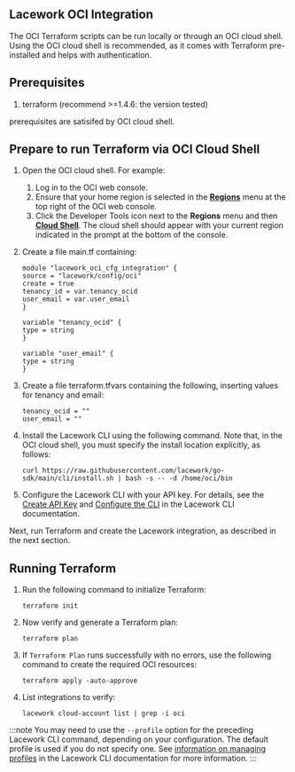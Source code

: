 
## Lacework OCI Integration

The OCI Terraform scripts can be run locally or through an OCI cloud shell. Using the OCI cloud shell is recommended, as it comes with Terraform pre-installed and helps with authentication.

## Prerequisites

1. terraform (recommend >=1.4.6: the version tested)

prerequisites are satisifed by OCI cloud shell.

## Prepare to run Terraform via OCI Cloud Shell

1. Open the OCI cloud shell. For example:
   1. Log in to the OCI web console.
   2. Ensure that your home region is selected in the [**Regions**](https://docs.oracle.com/en-us/iaas/Content/GSG/Concepts/working-with-regions.htm) menu at the top right of the OCI web console. 
   3. Click the Developer Tools icon next to the **Regions** menu and then [**Cloud Shell**](https://docs.oracle.com/en-us/iaas/Content/API/Concepts/cloudshellgettingstarted.htm). The cloud shell should appear with your current region indicated in the prompt at the bottom of the console. 
2. Create a file main.tf containing:
    ```
   module "lacework_oci_cfg_integration" {
   source = "lacework/config/oci"
   create = true
   tenancy_id = var.tenancy_ocid
   user_email = var.user_email
   }

   variable "tenancy_ocid" {
   type = string
   }

   variable "user_email" {
   type = string
   }
   ```
3. Create a file terraform.tfvars containing the following, inserting values for tenancy and email:
    ```
   tenancy_ocid = ""
   user_email = ""
   ```

4. Install the Lacework CLI using the following command. Note that, in the OCI cloud shell, you must specify the install location explicitly, as follows: 
   ```
   curl https://raw.githubusercontent.com/lacework/go-sdk/main/cli/install.sh | bash -s -- -d /home/oci/bin
   ```
5. Configure the Lacework CLI with your API key. For details, see the [Create API Key](https://docs.lacework.net/cli/#create-api-key) and [Configure the CLI](https://docs.lacework.net/cli/#configure-the-cli) in the Lacework CLI documentation. 

Next, run Terraform and create the Lacework integration, as described in the next section.

## Running Terraform

1. Run the following command to initialize Terraform:
   ```
   terraform init
   ```

2. Now verify and generate a Terraform plan:
   ```
   terraform plan
   ```
3. If `Terraform Plan` runs successfully with no errors, use the following command to create the required OCI resources:
   ```
   terraform apply -auto-approve
   ```
4. List integrations to verify:
   ```
   lacework cloud-account list | grep -i oci
   ```

:::note
You may need to use the `--profile` option for the preceding Lacework CLI command, depending on your configuration. The default profile is used if you do not specify one. See [information on managing profiles](https://docs.lacework.net/cli#multiple-profiles) in the Lacework CLI documentation for more information.
:::
